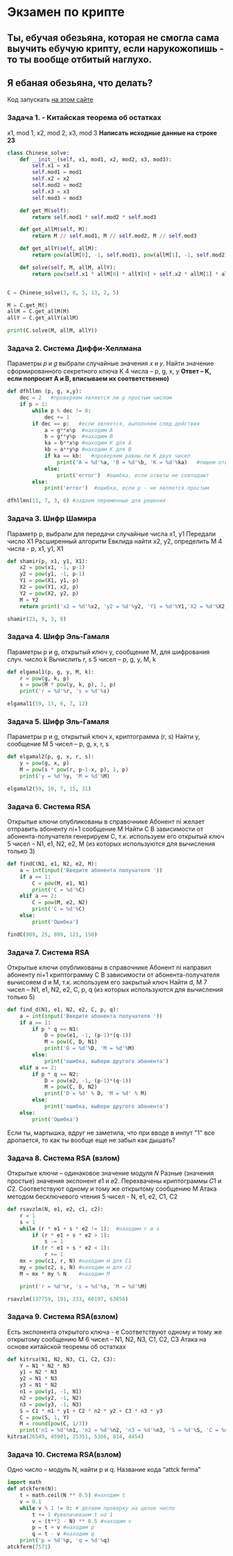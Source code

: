 # Экзамен по крипте
## Ты, ебучая обезьяна, которая не смогла сама выучить ебучую крипту, если нарукожопишь - то ты вообще отбитый наглухо.

## Я ебаная обезьяна, что делать?
Код запускать [на этом сайте](https://replit.com/languages/python3 "Тут")

### Задача 1.  -  Китайская теорема об остатках 
x1, mod 1, x2, mod 2, x3, mod 3
**Написать исходные данные на строке 23**
``` python
class Chinese_solve:
    def __init__(self, x1, mod1, x2, mod2, x3, mod3):
        self.x1 = x1
        self.mod1 = mod1
        self.x2 = x2
        self.mod2 = mod2
        self.x3 = x3
        self.mod3 = mod3

    def get_M(self):
        return self.mod1 * self.mod2 * self.mod3

    def get_allM(self, M):
        return M // self.mod1, M // self.mod2, M // self.mod3

    def get_allY(self, allM):
        return pow(allM[0], -1, self.mod1), pow(allM[1], -1, self.mod2), pow(allM[2], -1, self.mod3)

    def solve(self, M, allM, allY):
        return pow(self.x1 * allM[0] * allY[0] + self.x2 * allM[1] * allY[1] + self.x3 * allM[2] * allY[2], 1, M)


C = Chinese_solve(3, 8, 5, 13, 2, 5)

M = C.get_M()
allM = C.get_allM(M)
allY = C.get_allY(allM)

print(C.solve(M, allM, allY))
```

### Задача 2.  Система Диффи-Хеллмана
Параметры 𝑝 и 𝑔 выбрали случайные значения 𝑥 и 𝑦.
Найти значение сформированного секретного ключа K
4 числа – p, g, x, y
**Ответ – K, если попросит A и B, вписываем их соответственно)**
``` python
def dfhllmn (p, g, x,y):
    dec = 2   #проверяем является ли p простым числом
    if p > 1:
        while p % dec != 0:
            dec += 1
        if dec == p:   #если является, выполняем след действия
            a = g**x%p  #находим A
            b = g**y%p  #находим B
            ka = b**x%p #находим K для А
            kb = a**y%p #находим K для B
            if ka == kb:   #проверяем равны ли K двух чисел
                print('A = %d'%a, 'B = %d'%b, 'K = %d'%ka)   #пишем ответ
            else:
                print('error')  #ошибка, если ответы не совпадают
        else:
            print('error')  #ошибка, если p - не является простым

dfhllmn(11, 7, 3, 6) #задаем переменные для решения
```

### Задача 3.  Шифр Шамира 
Параметр p, выбрали для передачи случайные числа x1, y1
Передали число X1
Расширенный алгоритм Евклида найти x2, y2, определить М
4 числа - p, x1, y1, X1
``` python
def shamir(p, x1, y1, X1):
    x2 = pow(x1, -1, p-1)
    y2 = pow(y1, -1, p-1)
    Y1 = pow(X1, y1, p)
    X2 = pow(Y1, x2, p)
    Y2 = pow(X2, y2, p)
    M = Y2
    return print('x2 = %d'%x2, 'y2 = %d'%y2, 'Y1 = %d'%Y1,'X2 = %d'%X2, 'Y2 = %d'%Y2, 'M = %d'%M)

shamir(23, 9, 3, 8)

```

### Задача 4. Шифр Эль-Гамаля 
Параметры p и g, открытый ключ y, сообщение М, для шифрования случ. число k
Вычислить r, s
5 чисел – p, g, y, M, k
``` python
def elgamal1(p, g, y, M, k):
    r = pow(g, k, p)
    s = pow(M * pow(y, k, p), 1, p)
    print('r = %d'%r, 's = %d'%s)

elgamal1(59, 13, 6, 7, 12)
```

### Задача 5.  Шифр Эль-Гамаля
Параметры p и g, открытый ключ x, криптограмма (r, s)
Найти y, сообщение M
5 чисел – p, g, x, r, s
``` python
def elgamal2(p, g, x, r, s):
    y = pow(g, x, p)
    M = pow(s * pow(r, p-1-x, p), 1, p)
    print('y = %d'%y, 'M = %d'%M)

elgamal2(59, 10, 7, 15, 31)
```

### Задача 6. Система RSA
Открытые ключи опубликованы в справочнике
Абонент ni желает отправить абоненту ni+1 сообщение M
Найти С
В зависимости от абонента-получателя генерируем С, т.к. используем его открытый ключ
5 чисел – N1, e1, N2, e2, M (из которых используются для вычисления только 3)
``` python
def findC(N1, e1, N2, e2, M):
    a = int(input('Введите абонента получателя '))
    if a == 1:
        C = pow(M, e1, N1)
        print('C = %d'%C)
    elif a == 2:
        C = pow(M, e2, N2)
        print('C = %d'%C)
    else:
        print('Ошибка')

findC(989, 25, 899, 121, 150)
```

### Задача 7. Система RSA
Открытые ключи опубликованы в справочнике
Абонент ni направил абоненту ni+1 криптограмму С
В зависимости от абонента-получателя вычисояем d и M, т.к. используем его закрытый ключ
Найти d, M
7 чисел – N1, e1, N2, e2, C, p, q (из которых используются для вычисления только 5)
``` python
def find_d(N1, e1, N2, e2, C, p, q):
    a = int(input('Введите абонента получателя '))
    if a == 1:
        if p * q == N1:
            D = pow(e1, -1, (p-1)*(q-1))
            M = pow(C, D, N1)
            print('D = %d'%D, 'M = %d'%M)
        else:
            print('ошибка, выбери другого абонента')
    elif a == 2:
        if p * q == N2:
            D = pow(e2, -1, (p-1)*(q-1))
            M = pow(C, D, N2)
            print('D = %d' % D, 'M = %d' % M)
        else:
            print('ошибка, выбери другого абонента')
    else:
        print('Ошибка')

```

Если ты, мартышка, вдруг не заметила, что при вводе в инпут "1" все дропается, то как ты вообще еще не забыл как дышать? 

### Задача 8. Система RSA (взлом)
Открытые ключи – одинаковое значение модуля 𝑁
Разные (значения простые) значения экспонент 𝑒1 и 𝑒2.
Перехвачены криптограммы 𝐶1 и 𝐶2.
Соответствуют одному и тому же открытому сообщению М
Атака методом бесключевого чтения
5 чисел - N, e1, e2, C1, C2
``` python
def rsavzlm(N, e1, e2, c1, c2):
    r = 1
    s = 1
    while (r * e1 + s * e2 != 1):  #находим r и s
        if (r * e1 + s * e2 > 1):
            s -= 1
        if (r * e1 + s * e2 < 1):
            r += 1
    mx = pow(c1, r, N) #находим м для С1
    my = pow(c2, s, N) #находим м для с2
    M = mx * my % N    #находим М

    print('r = %d'%r, 's = %d'%s, 'M = %d'%M)

rsavzlm(137759, 191, 233, 60197, 63656)

```

### Задача 9. Система RSA(взлом)
Есть экспонента открытого ключа - e
Соответствуют одному и тому же открытому сообщению М
6 чисел – N1, N2, N3, C1, C2, C3 
Атака на основе китайской теоремы об остатках
``` python
def kitrsa(N1, N2, N3, C1, C2, C3):
    Y = N1 * N2 * N3
    y1 = N2 * N3
    y2 = N1 * N3
    y3 = N1 * N2
    n1 = pow(y1, -1, N1)
    n2 = pow(y2, -1, N2)
    n3 = pow(y3, -1, N3)
    S = C1 * n1 * y1 + C2 * n2 * y2 + C3 * n3 * y3
    C = pow(S, 1, Y)
    M = round(pow(C, 1/3))
    print('n1 = %d'%n1, 'n2 = %d'%n2, 'n3 = %d'%n3, 'S = %d'%S, 'C = %d'%C, 'M = %d'%M)
kitrsa(26549, 45901, 25351, 5366, 814, 4454)

```

### Задача 10. Система RSA(взлом)
Одно число – модуль N, найти p и q.
Название кода “attck ferma”
``` python
import math
def atckferm(N):
    t = math.ceil(N ** 0.5) #находим t
    v = 0.1
    while v % 1 != 0: # делаем проверку на целое число
        t += 1 #увеличиваем t на 1
        v = (t**2 - N) ** 0.5 #находим v
        p = t + v #находим p
        q = t - v #находим q
    print('p = %d'%p, 'q = %d'%q)
atckferm(7571)
```




